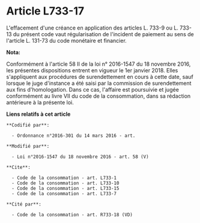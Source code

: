 # Article L733-17

L'effacement d'une créance en application des articles L. 733-9 ou L. 733-13 du présent code vaut régularisation de
l'incident de paiement au sens de l'article L. 131-73 du code monétaire et financier.

**Nota:**

Conformément à l'article 58 II de la loi n° 2016-1547 du 18 novembre 2016, les présentes dispositions entrent en vigueur le
1er janvier 2018. Elles s'appliquent aux procédures de surendettement en cours à cette date, sauf lorsque le juge d'instance
a été saisi par la commission de surendettement aux fins d'homologation. Dans ce cas, l'affaire est poursuivie et jugée
conformément au livre VII du code de la consommation, dans sa rédaction antérieure à la présente loi.

**Liens relatifs à cet article**

	**Codifié par**:

	  - Ordonnance n°2016-301 du 14 mars 2016 - art.

	**Modifié par**:

	  - Loi n°2016-1547 du 18 novembre 2016 - art. 58 (V)

	**Cite**:

	  - Code de la consommation - art. L733-1
	  - Code de la consommation - art. L733-10
	  - Code de la consommation - art. L733-15
	  - Code de la consommation - art. L733-7

	**Cité par**:

	  - Code de la consommation - art. R733-18 (VD)
